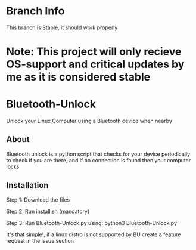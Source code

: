 # Branch Info
This branch is Stable, it should work properly
# Note: This project will only recieve OS-support and critical updates by me as it is considered stable
# Bluetooth-Unlock
Unlock your Linux Computer using a Bluetooth device when nearby

About
-----
Bluetooth unlock is a python script that checks for your device periodically to check if you are there,
and if no connection is found then your computer locks

Installation
------------
Step 1: Download the files

Step 2: Run install.sh (mandatory)

Step 3: Run Bluetooth-Unlock.py using: python3 Bluetooth-Unlock.py

It's that simple!, if a linux distro is not supported by BU create a feature request in the issue section
